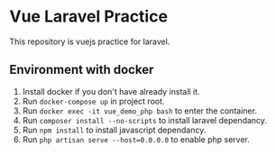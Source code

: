 # Vue Laravel Practice

This repository is vuejs practice for laravel.

## Environment with docker
1. Install docker if you don't have already install it.
2. Run `docker-compose up` in project root.
3. Run `docker exec -it vue_demo_php bash` to enter the container.
4. Run `composer install --no-scripts` to install laravel dependancy.
5. Run `npm install` to install javascript dependancy.
6. Run `php artisan serve --host=0.0.0.0` to enable php server.